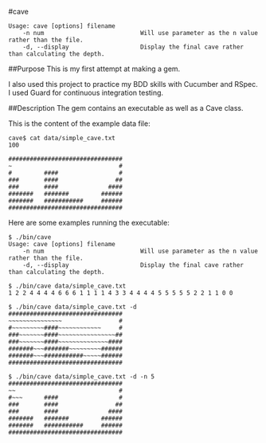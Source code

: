 #cave
```
Usage: cave [options] filename
    -n num                           Will use parameter as the n value rather than the file.
    -d, --display                    Display the final cave rather than calculating the depth.
```

##Purpose
This is my first attempt at making a gem.

I also used this project to practice my BDD skills with Cucumber and RSpec.  I used Guard for continuous integration testing.

##Description
The gem contains an executable as well as a Cave class.

This is the content of the example data file:

```
cave$ cat data/simple_cave.txt 
100

################################
~                              #
#         ####                 #
###       ####                ##
###       ####              ####
#######   #######         ######
#######   ###########     ######
################################
```

Here are some examples running the executable:
```
$ ./bin/cave 
Usage: cave [options] filename
    -n num                           Will use parameter as the n value rather than the file.
    -d, --display                    Display the final cave rather than calculating the depth.
```


```
$ ./bin/cave data/simple_cave.txt 
1 2 2 4 4 4 4 6 6 6 1 1 1 1 4 3 3 4 4 4 4 5 5 5 5 5 2 2 1 1 0 0
```

```
$ ./bin/cave data/simple_cave.txt -d
################################
~~~~~~~~~~~~~~~                #
#~~~~~~~~~####~~~~~~~~~~~~     #
###~~~~~~~####~~~~~~~~~~~~~~~~##
###~~~~~~~####~~~~~~~~~~~~~~####
#######~~~#######~~~~~~~~~######
#######~~~###########~~~~~######
################################
```

```
$ ./bin/cave data/simple_cave.txt -d -n 5
################################
~~                             #
#~~~      ####                 #
###       ####                ##
###       ####              ####
#######   #######         ######
#######   ###########     ######
################################
```
